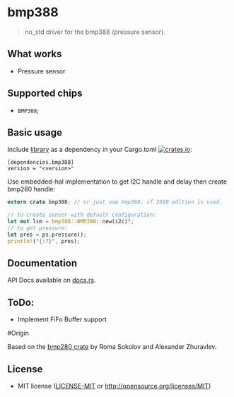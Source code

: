 # bmp388

> no_std driver for the bmp388 (pressure sensor).

## What works

- Pressure sensor

## Supported chips

* `BMP388`;


## Basic usage

Include [library](https://crates.io/crates/bmp280) as a dependency in your Cargo.toml
[![crates.io](http://meritbadge.herokuapp.com/bmp280?style=flat-square)](https://crates.io/crates/bmp280):

```
[dependencies.bmp388]
version = "<version>"
```

Use embedded-hal implementation to get I2C handle and delay then create bmp280 handle:

```rust
extern crate bmp388; // or just use bmp388; if 2018 edition is used.

// to create sensor with default configuration:
let mut lsm = bmp388::BMP388::new(i2c)?;
// to get pressure:
let pres = ps.pressure();
println!("{:?}", pres);
```

## Documentation

API Docs available on [docs.rs](https://docs.rs/bmp388).

## ToDo:

* Implement FiFo Buffer support

#Origin

Based on the [bmp280 crate](https://github.com/copterust/bmp280) by Roma Sokolov and Alexander Zhuravlev.

## License

- MIT license ([LICENSE-MIT](LICENSE-MIT) or http://opensource.org/licenses/MIT)
